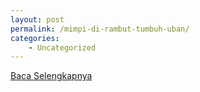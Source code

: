```yaml
---
layout: post
permalink: /mimpi-di-rambut-tumbuh-uban/
categories:
    - Uncategorized
---
```


[Baca Selengkapnya](/05)
